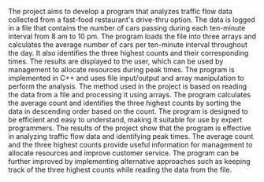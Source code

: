 The project aims to develop a program that analyzes traffic flow data collected from a fast-food restaurant's drive-thru option. The data is logged in a file that contains the number of cars passing during each ten-minute interval from 8 am to 10 pm. The program loads the file into three arrays and calculates the average number of cars per ten-minute interval throughout the day. It also identifies the three highest counts and their corresponding times. The results are displayed to the user, which can be used by management to allocate resources during peak times. The program is implemented in C++ and uses file input/output and array manipulation to perform the analysis.
The method used in the project is based on reading the data from a file and processing it using arrays. The program calculates the average count and identifies the three highest counts by sorting the data in descending order based on the count. The program is designed to be efficient and easy to understand, making it suitable for use by expert programmers.
The results of the project show that the program is effective in analyzing traffic flow data and identifying peak times. The average count and the three highest counts provide useful information for management to allocate resources and improve customer service. The program can be further improved by implementing alternative approaches such as keeping track of the three highest counts while reading the data from the file.
